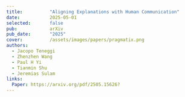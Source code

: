 ```yaml
---
title:          "Aligning Explanations with Human Communication"
date:           2025-05-01
selected:       false
pub:            arXiv
pub_date:       "2025"
cover:          /assets/images/papers/pragmatix.png
authors:
  - Jacopo Teneggi
  - Zhenzhen Wang
  - Paul H Yi
  - Tianmin Shu
  - Jeremias Sulam
links:
  Paper: https://arxiv.org/pdf/2505.15626?
---
```

